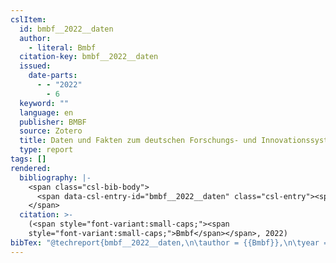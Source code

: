 ```yaml
---
cslItem:
  id: bmbf__2022__daten
  author:
    - literal: Bmbf
  citation-key: bmbf__2022__daten
  issued:
    date-parts:
      - - "2022"
        - 6
  keyword: ""
  language: en
  publisher: BMBF
  source: Zotero
  title: Daten und ­Fakten zum deutschen ­Forschungs- und Innovationssystem
  type: report
tags: []
rendered:
  bibliography: |-
    <span class="csl-bib-body">
      <span data-csl-entry-id="bmbf__2022__daten" class="csl-entry"><span class='author-bib'>Bmbf</span>. <span class='date-bib'>(2022)</span>. <span class='title'><i><b><span style="font-style:normal;">Daten und ­Fakten zum deutschen ­Forschungs- und Innovationssystem</span></b></i></span>. BMBF.</span>
    </span>
  citation: >-
    (<span style="font-variant:small-caps;"><span
    style="font-variant:small-caps;">Bmbf</span></span>, 2022)
bibTex: "@techreport{bmbf__2022__daten,\n\tauthor = {{Bmbf}},\n\tyear = {2022},\n\tmonth = {6},\n\tinstitution = {BMBF},\n\ttitle = {Daten und {Fakten} zum deutschen {Forschungs}- und {Innovationssystem}},\n}\n\n"
---
```

